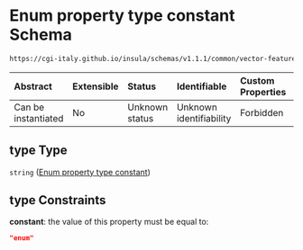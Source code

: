 # Enum property type constant Schema

```txt
https://cgi-italy.github.io/insula/schemas/v1.1.1/common/vector-feature-property.schema.json#/$defs/enumProperty/properties/type
```



| Abstract            | Extensible | Status         | Identifiable            | Custom Properties | Additional Properties | Access Restrictions | Defined In                                                                                                         |
| :------------------ | :--------- | :------------- | :---------------------- | :---------------- | :-------------------- | :------------------ | :----------------------------------------------------------------------------------------------------------------- |
| Can be instantiated | No         | Unknown status | Unknown identifiability | Forbidden         | Allowed               | none                | [vector-feature-property.schema.json\*](schemas/common/vector-feature-property.schema.json) |

## type Type

`string` ([Enum property type constant](vector-feature-property-defs-enum-feature-attribute-properties-enum-property-type-constant.md))

## type Constraints

**constant**: the value of this property must be equal to:

```json
"enum"
```
